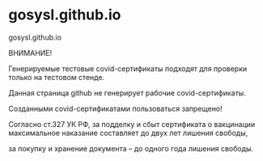 # gosysl.github.io
gosysl.github.io

ВНИМАНИЕ!

Генерируемые тестовые covid-сертификаты подходят для проверки только на тестовом стенде.

Данная страница github не генерирует рабочие covid-сертификаты. 

Созданными covid-сертификатами пользоваться запрещено!

Согласно ст.327 УК РФ, за подделку и сбыт сертификата о вакцинации максимальное наказание составляет до двух лет лишения свободы, 

за покупку и хранение документа – до одного года лишения свободы.
